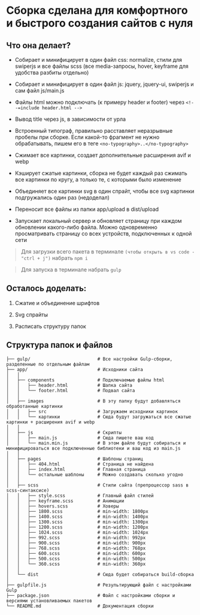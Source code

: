 # Сборка сделана для комфортного и быстрого создания сайтов с нуля

## Что она делает?

- Собирает и минифицирует в один файл css: normalize, стили для swiperjs и все файлы scss (все media-запросы, hover, keyframe для удобства разбиты отдельно)

- Собирает и минифицирует в один файл js: jquery, jquery-ui, swiperjs и сам файл js/main.js

- Файлы html можно подключать (к примеру header и footer) через `<!--=include header.html -->`

- Вывод title через js, в зависимости от урла

- Встроенный типограф, правильно расставляет неразрывные пробелы при сборке. Если какой-то фрагмент не нужно обрабатывать, пишем его в теге `<no-typography>..</no-typography>`

- Сжимает все картинки, создает дополнительные расширения avif и webp

- Кэширует сжатые картинки, сборка не будет каждый раз сжимать все картинки по кругу, а только те, с которыми было изменение

- Объединяет все картинки svg в один спрайт, чтобы все svg картинки подгружались один раз (недоделал)

- Переносит все файлы из папки app/upload в dist/upload

- Запускает локальный сервер и обновляет страницу при каждом обновлении какого-либо файла. Можно одновременно просматривать страницу со всех устройств, подключенных к одной сети

> Для загрузки всего пакета в терминале `(чтобы открыть в vs code - "ctrl + j")` набрать `npm i`

> Для запуска в терминале набрать `gulp`

## Осталось доделать:

1. Сжатие и объединение шрифтов

2. Svg спрайты

3. Расписать структуру папок




## Структура папок и файлов

```
├── gulp/                         # Все настройки Gulp-сборки, разделенные по отдельным файлам
├── app/                          # Исходники сайта
│   │
│   ├── components                # Подключаемые файлы html
│   │   ├── header.html           # Шапка сайта
│   │   └── footer.html           # Подвал сайта
│   │
│   ├── images                    # В эту папку будут добавляться обработанные картинки
│   │   ├── src                   # Загружаем исходники картинок
│   │   └── картинки              # Сюда будут загружаться все сжатые картинки + расширения avif и webp
│   │
│   ├── js                        # Скрипты
│   │   ├── main.js               # Сюда пишете ваш код
│   │   └── main.min.js           # В этом файле будут собираться и минифицироваться все подключенные библиотеки и ваш код из main.js
│   │
│   ├── pages                     # Шаблоны страниц
│   │   ├── 404.html              # Страница не найдена
│   │   ├── index.html            # Главная страница
│   │   └── остальные шаблоны     # Можно создавать сколько угодно
│   │
│   ├── scss                      # Стили сайта (препроцессор sass в scss-синтаксисе)
│   │   ├── style.scss            # Главный файл стилей
│   │   ├── keyframe.scss         # Анимации
│   │   ├── hovers.scss           # Ховеры
│   │   ├── 1800.scss             # min-width: 1800px
│   │   ├── 1400.scss             # min-width: 1400px
│   │   ├── 1300.scss             # min-width: 1300px
│   │   ├── 1200.scss             # min-width: 1200px
│   │   ├── 1024.scss             # min-width: 1024px
│   │   ├── 992.scss              # min-width: 992px
│   │   ├── 900.scss              # min-width: 900px
│   │   ├── 768.scss              # min-width: 768px
│   │   ├── 600.scss              # min-width: 600px
│   │   ├── 500.scss              # min-width: 500px
│   │   └── 360.scss              # min-width: 360px
│   │
│   └── dist                      # Сюда будет собираться build-сборка
│
├── gulpfile.js                   # Результирующий файл с настройками Gulp
├── package.json                  # Файл с настройками сборки и версиями установливаемых пакетов
└── README.md                     # Документация сборки
```
